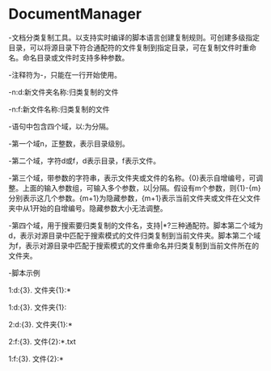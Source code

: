 # DocumentManager

-文档分类复制工具。以支持实时编译的脚本语言创建复制规则。可创建多级指定目录，可以将源目录下符合通配符的文件复制到指定目录，可在复制文件时重命名。命名目录或文件时支持多种参数。

-注释符为-，只能在一行开始使用。

-n:d:新文件夹名称:归类复制的文件

-n:f:新文件名称:归类复制的文件

-语句中包含四个域，以:为分隔。

-第一个域n，正整数，表示目录级别。

-第二个域，字符d或f，d表示目录，f表示文件。

-第三个域，带参数的字符串，表示文件夹或文件的名称。{0}表示自增编号，可调整。上面的输入参数组，可输入多个参数，以|分隔。假设有m个参数，则{1}-{m}分别表示这几个参数。{m+1}为隐藏参数，{m+1}表示当前文件夹或文件在父文件夹中从1开始的自增编号。隐藏参数大小无法调整。

-第四个域，用于搜索要归类复制的文件名，支持|*?三种通配符。脚本第二个域为d，表示对源目录中匹配于搜索模式的文件归类复制到当前文件夹。脚本第二个域为f，表示对源目录中匹配于搜索模式的文件重命名并归类复制到当前文件所在的文件夹。

-脚本示例

1:d:{3}. 文件夹{1}:*

1:d:{3}. 文件夹{1}:

  2:d:{3}. 文件夹{1}:*
  
  2:f:{3}. 文件{2}:*.txt
  
1:f:{3}. 文件{2}:*

